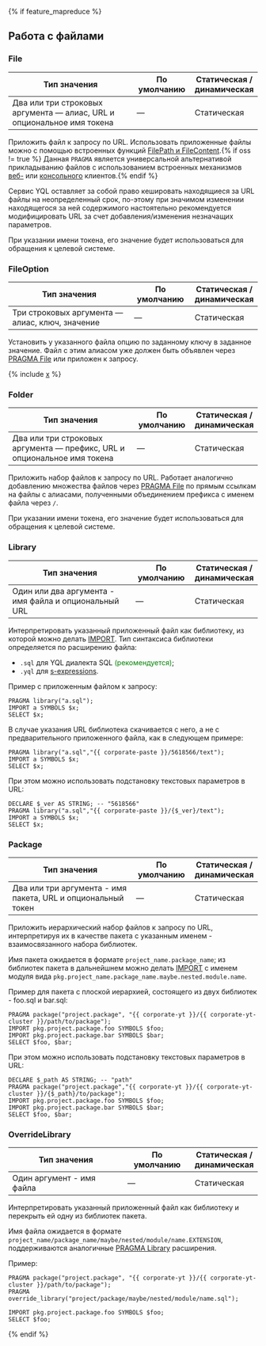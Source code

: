 
{% if feature_mapreduce %}

## Работа с файлами

### File

| Тип значения | По умолчанию | Статическая /<br/>динамическая |
| --- | --- | --- |
| Два или три строковых аргумента — алиас, URL и опциональное имя токена | — | Статическая |

Приложить файл к запросу по URL. Использовать приложенные файлы можно с помощью встроенных функций [FilePath и FileContent](../../../builtins/basic.md#filecontent).{% if oss != true %} Данная `PRAGMA` является универсальной альтернативой прикладыванию файлов с использованием встроенных механизмов [веб-](../../../interfaces/web.md#attach) или [консольного](../../../interfaces/cli.md#attach) клиентов.{% endif %}

Сервис YQL оставляет за собой право кешировать находящиеся за URL файлы на неопределенный срок, по-этому при значимом изменении находящегося за ней содержимого настоятельно рекомендуется модифицировать URL за счет добавления/изменения незначащих параметров.

При указании имени токена, его значение будет использоваться для обращения к целевой системе.

### FileOption

| Тип значения                                    | По умолчанию | Статическая /<br/> динамическая |
|-------------------------------------------------|--------------|--------------------------------|
| Три строковых аргумента — алиас, ключ, значение | —            | Статическая                    |

Установить у указанного файла опцию по заданному ключу в заданное значение. Файл с этим алиасом уже должен быть объявлен
через [PRAGMA File](#file) или приложен к запросу.

{% include [x](file_options.md) %}

### Folder

| Тип значения | По умолчанию | Статическая /<br/>динамическая |
| --- | --- | --- |
| Два или три строковых аргумента — префикс, URL и опциональное имя токена | — | Статическая |

Приложить набор файлов к запросу по URL. Работает аналогично добавлению множества файлов через [PRAGMA File](#file) по прямым ссылкам на файлы с алиасами, полученными объединением префикса с именем файла через `/`.

При указании имени токена, его значение будет использоваться для обращения к целевой системе.

### Library

| Тип значения | По умолчанию | Статическая /<br/>динамическая |
| --- | --- | --- |
| Один или два аргумента - имя файла и опциональный URL | — | Статическая |

Интерпретировать указанный приложенный файл как библиотеку, из которой можно делать [IMPORT](../../export_import.md). Тип синтаксиса библиотеки определяется по расширению файла:
* `.sql` для YQL диалекта SQL <span style="color: green;">(рекомендуется)</span>;
* `.yql` для [s-expressions](/docs/s_expressions).

Пример с приложенным файлом к запросу:

```yql
PRAGMA library("a.sql");
IMPORT a SYMBOLS $x;
SELECT $x;
```

В случае указания URL библиотека скачивается с него, а не с предварительного приложенного файла, как в следующем примере:

```yql
PRAGMA library("a.sql","{{ corporate-paste }}/5618566/text");
IMPORT a SYMBOLS $x;
SELECT $x;
```

При этом можно использовать подстановку текстовых параметров в URL:

```yql
DECLARE $_ver AS STRING; -- "5618566"
PRAGMA library("a.sql","{{ corporate-paste }}/{$_ver}/text");
IMPORT a SYMBOLS $x;
SELECT $x;
```

### Package

| Тип значения | По умолчанию | Статическая /<br/>динамическая |
| --- | --- | --- |
| Два или три аргумента - имя пакета, URL и опциональный токен | — | Статическая |

Приложить иерархический набор файлов к запросу по URL, интерпретируя их в качестве пакета с указанным именем - взаимосвязанного набора библиотек.

Имя пакета ожидается в формате ``project_name.package_name``; из библиотек пакета в дальнейшнем можно делать [IMPORT](../../export_import.md) с именем модуля вида ``pkg.project_name.package_name.maybe.nested.module.name``.

Пример для пакета с плоской иерархией, состоящего из двух библиотек - foo.sql и bar.sql:

```yql
PRAGMA package("project.package", "{{ corporate-yt }}/{{ corporate-yt-cluster }}/path/to/package");
IMPORT pkg.project.package.foo SYMBOLS $foo;
IMPORT pkg.project.package.bar SYMBOLS $bar;
SELECT $foo, $bar;
```

При этом можно использовать подстановку текстовых параметров в URL:

```yql
DECLARE $_path AS STRING; -- "path"
PRAGMA package("project.package","{{ corporate-yt }}/{{ corporate-yt-cluster }}/{$_path}/to/package");
IMPORT pkg.project.package.foo SYMBOLS $foo;
IMPORT pkg.project.package.bar SYMBOLS $bar;
SELECT $foo, $bar;
```

### OverrideLibrary

| Тип значения | По умолчанию | Статическая /<br/>динамическая |
| --- | --- | --- |
| Один аргумент - имя файла | — | Статическая |

Интерпретировать указанный приложенный файл как библиотеку и перекрыть ей одну из библиотек пакета.

Имя файла ожидается в формате ``project_name/package_name/maybe/nested/module/name.EXTENSION``, поддерживаются аналогичные [PRAGMA Library](#library) расширения.

Пример:

```yql
PRAGMA package("project.package", "{{ corporate-yt }}/{{ corporate-yt-cluster }}/path/to/package");
PRAGMA override_library("project/package/maybe/nested/module/name.sql");

IMPORT pkg.project.package.foo SYMBOLS $foo;
SELECT $foo;
```

{% endif %}
